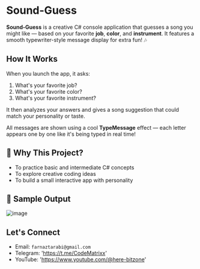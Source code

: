 #  Sound-Guess

**Sound-Guess** is a creative C# console application that guesses a song you might like — based on your favorite **job**, **color**, and **instrument**. It features a smooth typewriter-style message display for extra fun! 🎶

##  How It Works

When you launch the app, it asks:

1. What's your favorite job?
2. What's your favorite color?
3. What's your favorite instrument?


It then analyzes your answers and gives a song suggestion that could match your personality or taste.

 All messages are shown using a cool **TypeMessage** effect — each letter appears one by one like it's being typed in real time!
 
## 🎯 Why This Project?

- To practice basic and intermediate C# concepts
- To explore creative coding ideas
- To build a small interactive app with personality

## 📸 Sample Output

![image](https://github.com/user-attachments/assets/79b4ef0e-b7f8-4071-85e8-6216d71a044b)

## Let's Connect

- Email: `farnaztarabi@gmail.com`
- Telegram: 'https://t.me/CodeMatrixx'
- YouTube: 'https://www.youtube.com/@here-bitzone'

